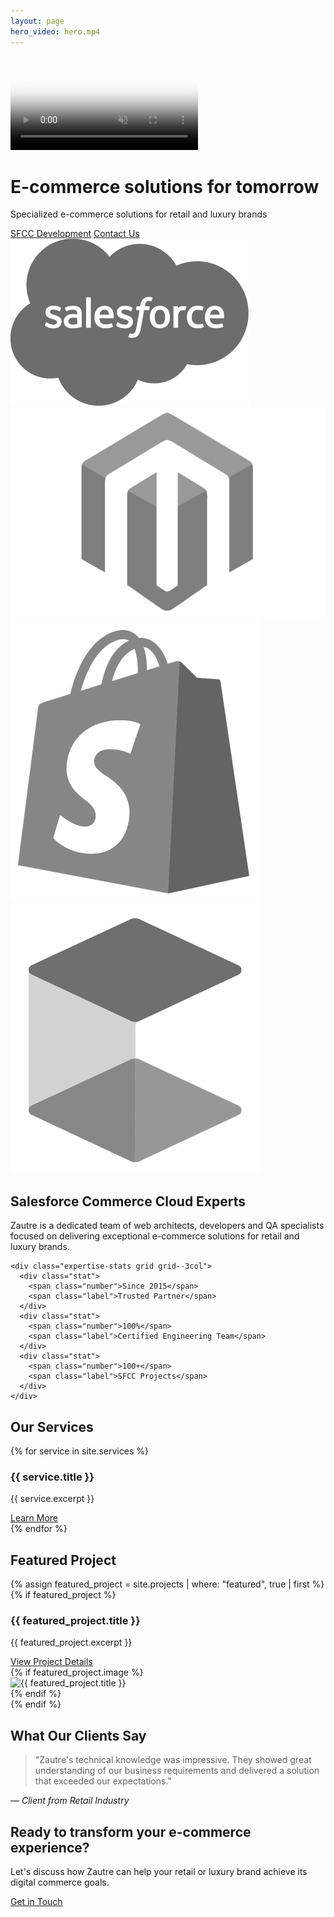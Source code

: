 ```yaml
---
layout: page
hero_video: hero.mp4
---
```


<div class="hero-video-container">
  <video autoplay muted loop playsinline poster="{{ '/assets/images/hero-poster.png' | relative_url }}">
    <source src="{{ page.hero_video | relative_url }}" type="video/mp4">
  </video>
  
  <div class="hero-overlay">
    <div class="hero-section">
      <h1>E-commerce solutions for tomorrow</h1>
      <p class="hero-subtitle">Specialized e-commerce solutions for retail and luxury brands</p>
      <div class="hero-cta">
        <a href="/services/sfcc-development" class="btn btn-primary">SFCC Development</a>
        <a href="/contact" class="btn btn-secondary">Contact Us</a>
      </div>
      <div class="platform-logos">
        <img src="/assets/images/logo-salesforce3.webp" alt="Salesforce Commerce Cloud Logo" class="platform-logo">
        <img src="/assets/images/magento-logo-bw.webp" alt="Magento Logo" class="platform-logo">
        <img src="/assets/images/Shopify-Logo-bw.webp" alt="Shopify Logo" class="platform-logo">
        <img src="/assets/images/commercetools-bw.webp" alt="Commercetools Logo" class="platform-logo">
      </div>
    </div>
  </div>
</div>

<section class="expertise-section section section--white">
  <div class="container">
    <div class="section-header">
      <h2>Salesforce Commerce Cloud Experts</h2>
      <p class="section-lead">Zautre is a dedicated team of web architects, developers and QA specialists focused on delivering exceptional e-commerce solutions for retail and luxury brands.</p>
    </div>
    
    <div class="expertise-stats grid grid--3col">
      <div class="stat">
        <span class="number">Since 2015</span>
        <span class="label">Trusted Partner</span>
      </div>
      <div class="stat">
        <span class="number">100%</span>
        <span class="label">Certified Engineering Team</span>
      </div>
      <div class="stat">
        <span class="number">100+</span>
        <span class="label">SFCC Projects</span>
      </div>
    </div>
  </div>
</section>

<section class="services-section section section--clip-diagonal">
  <div class="container">
    <div class="section-header">
      <h2>Our Services</h2>
    </div>
    <div class="services-grid grid grid--3col">
      {% for service in site.services %}
        <div class="card card--service">
          <h3>{{ service.title }}</h3>
          <p>{{ service.excerpt }}</p>
          <a href="{{ service.url }}" class="read-more">Learn More</a>
        </div>
      {% endfor %}
    </div>
  </div>
</section>

<section class="featured-project section section--with-decoration section--light">
  <div class="container">
    <div class="section-header">
      <h2>Featured Project</h2>
    </div>
    {% assign featured_project = site.projects | where: "featured", true | first %}
    {% if featured_project %}
      <div class="project-showcase grid grid--halves grid--showcase">
        <div class="card card--project">
          <h3>{{ featured_project.title }}</h3>
          <p>{{ featured_project.excerpt }}</p>
          <a href="{{ featured_project.url }}" class="btn">View Project Details</a>
        </div>
        {% if featured_project.image %}
          <div class="card--image">
            <img src="{{ featured_project.image }}" alt="{{ featured_project.title }}">
          </div>
        {% endif %}
      </div>
    {% endif %}
  </div>
</section>

<section class="testimonial-section section section--white">
  <div class="container">
    <div class="section-header">
      <h2>What Our Clients Say</h2>
    </div>
    <div class="testimonial card">
      <blockquote>
        "Zautre's technical knowledge was impressive. They showed great understanding of our business requirements and delivered a solution that exceeded our expectations."
      </blockquote>
      <cite>— Client from Retail Industry</cite>
    </div>
  </div>
</section>

<section class="cta-section section section--gradient">
  <div class="container">
    <div class="section-header">
      <h2>Ready to transform your e-commerce experience?</h2>
      <p class="subtitle">Let's discuss how Zautre can help your retail or luxury brand achieve its digital commerce goals.</p>
    </div>
    <div class="text-center">
      <a href="/contact" class="btn btn-large">Get in Touch</a>
    </div>
  </div>
</section>
